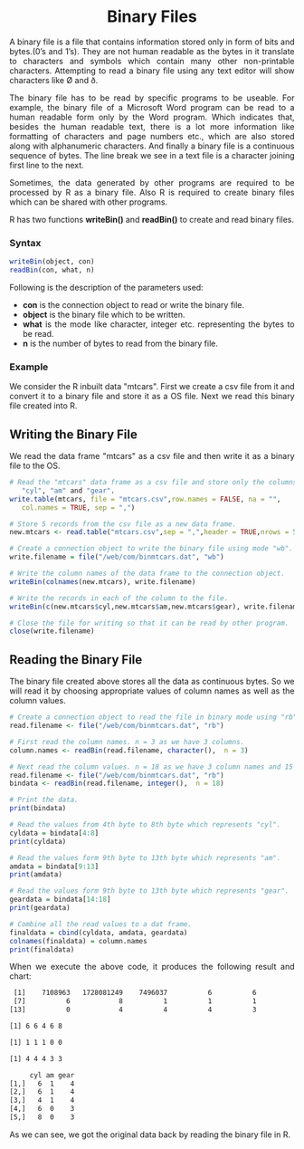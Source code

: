 <div align='justify'>

# <div align='center'>Binary Files</div>

A binary file is a file that contains information stored only in form of bits and bytes.(0’s and 1’s). They are not human readable as the bytes in it translate to characters and symbols which contain many other non-printable characters. Attempting to read a binary file using any text editor will show characters like Ø and ð.

The binary file has to be read by specific programs to be useable. For example, the binary file of a Microsoft Word program can be read to a human readable form only by the Word program. Which indicates that, besides the human readable text, there is a lot more information like formatting of characters and page numbers etc., which are also stored along with alphanumeric characters. And finally a binary file is a continuous sequence of bytes. The line break we see in a text file is a character joining first line to the next.

Sometimes, the data generated by other programs are required to be processed by R as a binary file. Also R is required to create binary files which can be shared with other programs.

R has two functions **writeBin()** and **readBin()** to create and read binary files.

### Syntax

```r
writeBin(object, con)
readBin(con, what, n)
```

Following is the description of the parameters used:

- **con** is the connection object to read or write the binary file.
- **object** is the binary file which to be written.
- **what** is the mode like character, integer etc. representing the bytes to be read.
- **n** is the number of bytes to read from the binary file.

### Example

We consider the R inbuilt data "mtcars". First we create a csv file from it and convert it to a binary file and store it as a OS file. Next we read this binary file created into R.

## Writing the Binary File

We read the data frame "mtcars" as a csv file and then write it as a binary file to the OS.

```r
# Read the "mtcars" data frame as a csv file and store only the columns 
   "cyl", "am" and "gear".
write.table(mtcars, file = "mtcars.csv",row.names = FALSE, na = "", 
   col.names = TRUE, sep = ",")

# Store 5 records from the csv file as a new data frame.
new.mtcars <- read.table("mtcars.csv",sep = ",",header = TRUE,nrows = 5)

# Create a connection object to write the binary file using mode "wb".
write.filename = file("/web/com/binmtcars.dat", "wb")

# Write the column names of the data frame to the connection object.
writeBin(colnames(new.mtcars), write.filename)

# Write the records in each of the column to the file.
writeBin(c(new.mtcars$cyl,new.mtcars$am,new.mtcars$gear), write.filename)

# Close the file for writing so that it can be read by other program.
close(write.filename)
```

## Reading the Binary File

The binary file created above stores all the data as continuous bytes. So we will read it by choosing appropriate values of column names as well as the column values.

```r
# Create a connection object to read the file in binary mode using "rb".
read.filename <- file("/web/com/binmtcars.dat", "rb")

# First read the column names. n = 3 as we have 3 columns.
column.names <- readBin(read.filename, character(),  n = 3)

# Next read the column values. n = 18 as we have 3 column names and 15 values.
read.filename <- file("/web/com/binmtcars.dat", "rb")
bindata <- readBin(read.filename, integer(),  n = 18)

# Print the data.
print(bindata)

# Read the values from 4th byte to 8th byte which represents "cyl".
cyldata = bindata[4:8]
print(cyldata)

# Read the values form 9th byte to 13th byte which represents "am".
amdata = bindata[9:13]
print(amdata)

# Read the values form 9th byte to 13th byte which represents "gear".
geardata = bindata[14:18]
print(geardata)

# Combine all the read values to a dat frame.
finaldata = cbind(cyldata, amdata, geardata)
colnames(finaldata) = column.names
print(finaldata)
```

When we execute the above code, it produces the following result and chart:

```bash
 [1]    7108963   1728081249    7496037          6          6          4
 [7]          6            8          1          1          1          0
[13]          0            4          4          4          3          3

[1] 6 6 4 6 8

[1] 1 1 1 0 0

[1] 4 4 4 3 3

     cyl am gear
[1,]   6  1    4
[2,]   6  1    4
[3,]   4  1    4
[4,]   6  0    3
[5,]   8  0    3
```

As we can see, we got the original data back by reading the binary file in R.

</div>
